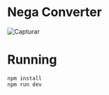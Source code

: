 # Nega Converter

![Capturar](https://github.com/user-attachments/assets/8eeaf0dd-416c-48e1-b4a1-edc8c1dd6f2f)


# Running

```
npm install
npm run dev
```


